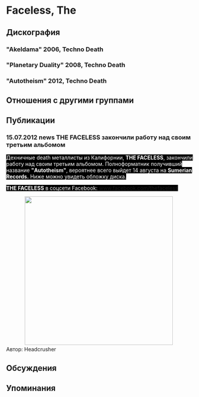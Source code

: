 # Faceless, The



## Дискография

### "Akeldama" 2006, Techno Death



### "Planetary Duality" 2008, Techno Death



### "Autotheism" 2012, Techno Death




## Отношения с другими группами


## Публикации

### 15.07.2012 news THE FACELESS закончили работу над своим третьим альбомом

<P><FONT style="BACKGROUND-COLOR: #000000" color=#ffffff>Дехничные death металлисты из Калифорнии, <STRONG>THE FACELESS</STRONG>, закончили работу над своим третьим альбомом. Полноформатник получивший название <STRONG>"Autotheism"</STRONG>, вероятнее всего выйдет 14 августа на <STRONG>Sumerian Records.</STRONG> Ниже можно увидеть обложку диска.</FONT></P>
<P><FONT style="BACKGROUND-COLOR: #000000" color=#ffffff><STRONG>THE FACELESS</STRONG> в соцсети Facebook: <A href="http://www.facebook.com/thefaceless">www.facebook.com/thefaceless</A></FONT></P>
<P>
<CENTER><IMG border=0 src="/images/news_rus/2012.07/24366.jpg" width=400 height=400>&nbsp;</CENTER>
Автор: Headcrusher


## Обсуждения


## Упоминания

